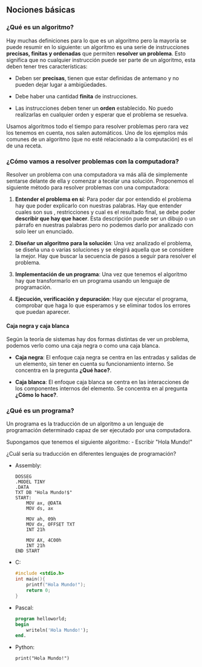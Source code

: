 ## Nociones básicas

### ¿Qué es un algoritmo?
Hay muchas definiciones para lo que es un algoritmo pero la mayoría se puede resumir en lo siguiente: un algoritmo es una serie de instrucciones **precisas, finitas y ordenadas** que permiten **resolver un problema**. Esto significa que no cualquier instrucción puede ser parte de un algoritmo, esta deben tener tres características:

- Deben ser **precisas**, tienen que estar definidas de antemano y no pueden dejar lugar a ambigüedades.

- Debe haber una cantidad **finita** de instrucciones. 

- Las instrucciones deben tener un **orden** establecido. No puedo realizarlas en cualquier orden y esperar que el problema se resuelva.

Usamos algoritmos todo el tiempo para resolver problemas pero rara vez los tenemos en cuenta, nos salen automáticos. Uno de los ejemplos más comunes de un algoritmo (que no esté relacionado a la computación) es el de una receta.

### ¿Cómo vamos a resolver problemas con la computadora?

Resolver un problema con una computadora va más allá de simplemente sentarse delante de ella y comenzar a tecelar una solución. Proponemos el siguiente método para resolver problemas con una computadora:

1. **Entender el problema en sí**: Para poder dar por entendido el problema hay que poder explicarlo con nuestras palabras. Hay que entender cuales son sus , restricciones y cual es el resultado final, se debe poder **describir que hay que hacer**. Esta descripción puede ser un dibujo o un párrafo en nuestras palabras pero no podemos darlo por analizado con solo leer un enunciado.

2. **Diseñar un algoritmo para la solución**: Una vez analizado el problema, se diseña una o varias soluciones y se elegirá aquella que se considere la mejor. Hay que buscar la secuencia de pasos a seguir para resolver el problema.

3. **Implementación de un programa**: Una vez que tenemos el algoritmo hay que transformarlo en un programa usando un lenguaje de programación.

4. **Ejecución, verificación y depuración**: Hay que ejecutar el programa, comprobar que haga lo que esperamos y se eliminar todos los errores que puedan aparecer.

#### Caja negra y caja blanca
Según la teoría de sistemas hay dos formas distintas de ver un problema, podemos verlo como una caja negra o como una caja blanca.

- **Caja negra**: El enfoque caja negra se centra en las entradas y salidas de un elemento, sin tener en cuenta su funcionamiento interno. Se concentra en la pregunta **¿Qué hace?**.

- **Caja blanca**: El enfoque caja blanca se centra en las interacciones de los componentes internos del elemento. Se concentra en al pregunta **¿Cómo lo hace?**.

### ¿Qué es un programa?
Un programa es la traducción de un algoritmo a un lenguaje de programación determinado capaz de ser ejecutado por una computadora. 

Supongamos que tenemos el siguiente algoritmo:
    - Escribir "Hola Mundo!"

¿Cuál sería su traducción en diferentes lenguajes de programación?

- Assembly:
    ```
    DOSSEG
    .MODEL TINY
    .DATA
    TXT DB "Hola Mundo!$"
    START:
        MOV ax, @DATA
        MOV ds, ax

        MOV ah, 09h
        MOV dx, OFFSET TXT
        INT 21h

        MOV AX, 4C00h
        INT 21h
    END START
    ```
- C:
    ```c
    #include <stdio.h>
    int main(){
        printf("Hola Mundo!");
        return 0;
    }
    ```

- Pascal:
    ```pascal
    program helloworld;
    begin
        writeln('Hola Mundo!');
    end.
    ```

- Python:
    ```
    print("Hola Mundo!")
    ```
